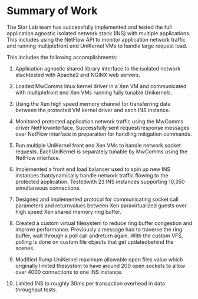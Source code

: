 
Summary of Work
===============

The Star Lab team has successfully implemented and tested the full application agnostic isolated network stack (INS) with multiple applications. This includes using the NetFlow API to monitor application network traffic and running multiplefront end UniKernel VMs to handle large request load.

This includes the following accomplishments:

1.  Application agnostic shared library interface to the isolated network stacktested with Apache2 and NGINX web servers.

2. Loaded MwComms linux kernel driver in a Xen VM and communicated with multiplefront end Xen VMs running fully tunable Unikernels.

3. Using the Xen high speed memory channel for transferring data between the protected VM kernel driver and each INS instance.

4. Monitored protected application network traffic using the MwComms driver NetFlowinterface. Successfully sent request/response  messages over NetFlow interface in preparation for handling mitigation commands.

5. Run multiple UniKernel front end Xen VMs to handle network socket requests. EachUniKernel is separately tunable by MwComms using the NetFlow interface.

6. Implemented a front end load balancer used to spin up new INS instances thatdynamically handle network traffic flowing to the protected application. Testedwith 23 INS instances supporting 10,350 simultaneous connections.

7. Designed and implemented protocol for communicating socket call parameters and returnvalues between Xen paravirtualized guests over high speed Xen shared memory ring buffer.

8. Created a custom virtual filesystem to reduce ring buffer congestion and improve performance.
Previously a message had to traverse the ring buffer, wait through a poll call andreturn again. With the custom VFS, polling is done on custom file objects that get updatedbehind the scenes.

9. Modified Rump UniKernel maximum allowable open files value which originally limited thesystem to have around 200 open sockets to allow over 4000 connections to one INS instance.

10. Limited INS to roughly 30ms per transaction overhead in data throughput tests.

